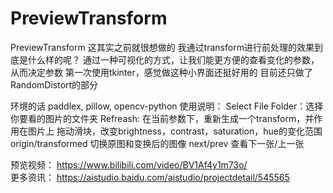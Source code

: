 # PreviewTransform
PreviewTransform
这其实之前就很想做的
我通过transform进行前处理的效果到底是什么样的呢？
通过一种可视化的方式，让我们能更方便的查看变化的参数，从而决定参数
第一次使用tkinter，感觉做这种小界面还挺好用的
目前还只做了RandomDistort的部分

环境的话
paddlex, pillow, opencv-python
使用说明：
Select File Folder：选择你要看的图片的文件夹
Refreash: 在当前参数下，重新生成一个transform，并作用在图片上
拖动滑块，改变brightness，contrast，saturation，hue的变化范围
origin/transformed 切换原图和变换后的图像
next/prev 查看下一张/上一张

预览视频：
https://www.bilibili.com/video/BV1Af4y1m73o/   
更多资讯：
https://aistudio.baidu.com/aistudio/projectdetail/545565
